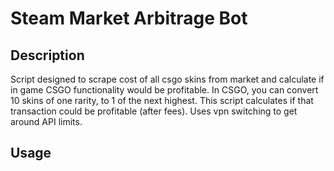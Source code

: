 # Steam Market Arbitrage Bot

## Description

Script designed to scrape cost of all csgo skins from market and calculate if in game CSGO functionality would be profitable. In CSGO, you can convert 10 skins of one rarity, to 1 of the next highest. This script calculates if that transaction could be profitable (after fees). Uses vpn switching to get around API limits.

## Usage

